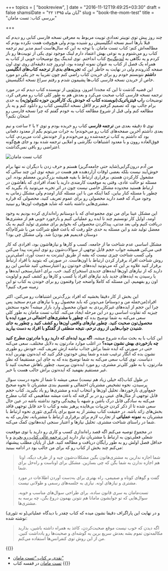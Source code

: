 +++
topics = [
  "bookreview",
]
date = "2016-11-12T19:49:25+03:30"
draft = false
shamsiDate = "۲۲ آبان ماه ۱۳۹۵"
slug = "book-the-mom-test"
title = "بررسی کتاب: تست مامان"

+++

چند روز پیش توی توییتر تعدادی توییت مربوط به معرفی نسخه فارسی کتابی رو دیدم که قبلا بارها اسم نسخه انگلیسیش رو شنیده بودم ولی هیچ‌وقت همت نکرده بودم که
مطالعه‌اش کنم: کتاب تست مامان. با توجه به این که سال‌هاست اسم مدیر تیم ترجمه کتاب رو می‌شنوم و به نوعی بهش اعتماد دارم لینک موجود توی یکی از توییت‌ها رو باز
کردم و یه نگاهی به [لندینگ‌پیج](http://www.pingon.io/books/mom-test/fa) کتاب انداختم. توی لندینگ پیج توضیحات خوبی از کتاب به همراه یک فصل از کتاب
به عنوان نمونه اومده بود، اونروز چند دقیقه‌ای روی توی اون صفحه گذروندم ولی در نهایت به خاطر این که **تجربه‌های بدی از ترجمه کتاب‌های انگلیسی داشتم** نتونستم
خودم رو برای خریدن کتاب راضی کنم چون تقریبا به جز یکی دو مورد خاص از خریدن نسخه فارسی کتاب‌ها پشیمون شدم و رفتم سراغ نسخه انگلیسیش.

این قضیه گذشت تا این که مجددا امروز، [ویدئویی](https://twitter.com/pingonio/status/796609510404227072) از نویسنده کتاب دیدم که در مورد ترجمه
نسخه فارسی کتاب صحبت می‌کرد و بعدش هم به طور کلی کتاب رو معرفی کرد، توضیحات **راب فیتزپاتریک(نویسنده کتاب که خودش یک کارآفرین حوزه تکنولوژیه)** به حدی برام جالب بود که تصمیم گرفتم
برم لااقل نسخه انگلیسی کتاب رو دانلود کنم و یه بار مطالعه کنم ولی قبل از شروع مطالعه کتاب به خودم گفتم که چرا نسخه فارسی رو امتحان نکنم؟

توی ۵ دقیقه بعدی من **ترجمه فارسی** کتاب رو خریده بودم و توی ۲ یا ۲ ساعت و نیم بعدی داشتم آخرین صفحه‌‌های کتاب رو می‌خوندم! به جرات می‌تونم بگم
از معدود دفعاتی بود که داشتم یه کتاب ترجمه‌شده رو می‌خوندم و از خوندنش لذت می‌بردم، کتاب فوق‌العاده روون و با معدود اشتباهات نگارشی و املایی ترجمه شده بود
و جای هیچ‌گونه اعتراضی رو باقی نمی‌گذاشت.

![کتاب تست مامان](/images/book-the-mom-test-cover.png)

من آدم درون‌گرایی(شاید حتی جامعه‌گریز) هستم و حرف زدن با دیگران نه تنها برام خوش‌آیند نیست بلکه بعضی اوقات آزاردهنده هم هست در نتیجه توی این چند سالی که مشغول کارکردن هستم، برقراری ارتباط با بقیه همیشه بزرگ‌ترین معضلم بوده.
این مسئله تو حالت عادی، وقتی یه موقعیت کارمندی دارید یا تعداد افرادی که باهاشون در ارتباط هستید محدوده مشکل خاصی نیست چون در اثر تجربه می‌تونید یاد بگیرید
که چطور با مسئله کنار بیاین، کما اینکه من با این مسئله کنار اومدم ولی مشکل زمانی به وجود می‌آد که قصد دارید محصولی رو برای عموم تعریف کنید، محصولی که قراره مشتری‌هایی
داشته باشه که شاید هیچ‌وقت اون‌ها رو نبینید.

این مشکل عینا برای من توی مجموعه‌ای که با دوستانم راه‌اندازی کرده بودیم به وجود اومد، اوایل کار تونستیم چند تا ایده رو عملیاتی کنیم و بازخورد خوبی هم از مشتری‌ها دریافت کنیم ولی بعد
مدتی، پیداکردن محصولی که بخوایم برای مشتری تولید کنیم به یک معضل تولید شد و این مسئله به حدی جلو رفت که باعث قطع شراکت من با شرکام(که دوستان قدیمیم هم بودن) شد.
ولی مشکل چی بود؟

مشکل اساسی عدم شناخت ما از جامعه، کسب و کارها و نیازهاشون بود، افرادی که کار فنی می‌کنن همیشه جواب حجم قابل توجهی از سوالات‌شون رو توی اینترنت پیدا می‌کنن
ولی کسب شناخت چیزی نیست که بشه از طریق اینترنت به دست آورد، اصلی‌ترین روش شناخت افراد برقرار کردن ارتباط با اون‌هاست. در صورتی که بتونید با افراد ارتباط برقرار کنید
علاوه بر این که می‌تونید ایده‌های خودتون رو اعتبارسنجی کنید شانس این رو دارید که از نیازهای اون‌ها ایده‌های جدیدی استخراج کنید. خب، برای اعتبارسنجی ایده‌ها و یا رسیدن
به ایده‌های جدید باید نیازهای افراد یا کسب و کارها رو کشف کنیم و اولویت اون رو بفهمیم، این مسئله که کاملا واضحه چرا وقتمون رو برای خوندن یه کتاب تو این زمینه صرف کنیم؟

این بخش از کار دقیقا بخشیه که افراد بزرگ‌ترین اشتباهات رو می‌کنن، اکثر افراد(من‌جمله من و دوستام) می‌دونن که باید محصول رو با نیازهای مردم سنجید پس چرا این حجم از ایده‌های غیرکاربردی به عنوان محصول وارد بازار میشه؟
نحوه سنجش چیزیه که تفاوت اساسی رو در این مرحله ایجاد می‌کنه. کتاب تست مامان به طور کلی سعی می‌کنه به شما توضیح بده که **چطور با مشتری‌های احتمالی در مورد ایده یا محصول‌تون صحبت کنید**، **چطور نیازهای واقعی
اون‌ها رو کشف کنید** و **چطور به جای شنیدن جواب‌هایی از روی ترحم، نتیجه منطقی از گفتگو با افراد به دست بیارید**.

این کتاب با یه بحث ساده شروع میشه، **اگه برید ایده‌ای که دارید رو با مادرتون مطرح کنید چه بازخوردی بهش نشون میده؟** در اغلب موارد مادرتون به دلایل مختلف، سعی می‌کنه
حتی در صورتی که ایده شما براش جذاب نباشه ازش تعریف کنه، خودش رو طوری نشون بده که انگار ترغیب شده و شما پیش خودتون فکر کنید که ایده‌تون بهترین ایده دنیاست. توی کتاب
سعی می‌کنه به شما توضیح بده که به جای این مستقیما که نظر مادرتون، یا به طور کلی‌تر مشتری، رو مورد ایده‌تون بپرسید، چطور باهاش صحبت کنید تا غیر مستقیم بفهمید که ایده‌تون براش جالب هست
یا خیر.

در طول کتاب(که خیلی زیاد هم نیست) سعی میشه تا شما از نحوه درست سوال پرسیدن، نحوه تشخیص مشتریان احتمالی و تقسیم بندی مشتریان تا نحوه صحیح جمع‌آوری بازخوردها، تحلیل اون‌ها و انتخاب ایده و مشتری‌ها رو یاد بگیرید.
کتاب حجم قابل توجهی از مثال‌های عینی رو در بر گرفته که باعث میشه مفاهیمی که کتاب مطرح می‌کنه به سادگی قابل درک باشن و شبهه یا پیچیدگی وجود نداشته باشه در عین
حال سعی شده تا از ذکر کردن جزییات بی‌فایده پرهیز بشه و کتاب تا حد قابل توجهی فاقد بخش‌های زائد باشه. در حقیقت کتاب بیشتر از یه منبع برای یادگیری تئوری نحوه ارتباط با مشتریان
یه **نمونه عملیاتی** از تجارب لازم برای برقراری ارتباط با مشتریانه، تجاربی که به شما در راستای شناخت مشتری، تحلیل نیازها و اعتبار سنجی ایده‌هاتون کمک می‌کنه.

در مجموع توصیه می‌کنم اگه قصد راه‌اندازی کسب و کاری رو دارید یا توی موقعیت شغلی فعلی‌تون به ارتباط با مشتریان نیاز دارید [این ترجمه عالی کتاب رو بخرید](http://www.pingon.io/books/mom-test/fa) و یا حداقل فصل اولش رو به طور رایگان دریافت و مطالعه کنید. قبل از پایان مطلب پیشنهاد می‌کنم چند بخش از کتاب رو
که برای من جالب بود در ادامه ببینید:

> ‌ شما اجازه ندارین به مشتری‌هاتون بگین مشکلات‌شون چیه و از طرف دیگه، اونا هم اجازه ندارن به شما بگن که چی بسازین. مشکل برای اوناست و راه‌حل برای شما.

> گفت و گوهای کوتاه و صمیمی، راه بهتری برای به‌دست آوردن اطلاعات در مورد مشتری و نیازهای اونه. نیازی به جلسه‌های رسمی و طولانی نیست.

> تست‌مامان یه سری قانون ساده، برای طراحی سوال‌های مناسب و خوبه. سوال‌هایی که تو جوابشون مامانا هم نتونن بهمون دروغ بگن، چه برسه به مشتری‌ها.

و در نهایت این پاراگراف دقیقا نشون میده که کتاب چقدر با دیدگاه عملیاتی(و نه تئوری) نوشته شده:

> اگه دیدن که خوب نیست موقع صحبت‌کردن، کاغذ به همراه داشته باشین، بذارید مکالمه‌تون تموم بشه بعدش سریع برین یه گوشه‌ای و صحبت‌ها رو یادداشت کنین. من از این روش توی کنفرانس‌ها استفاده می‌کنم.

{{<related-links>}}

- [نقدی بر کتاب “تست مامان”](http://manili.org/?p=542)
- [تست مامان](http://ifattahi.ir/books/book/%D8%AA%D8%B3%D8%AA-%D9%85%D8%A7%D9%85%D8%A7%D9%86/) در قفسه کتاب
  {{</related-links>}}

